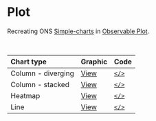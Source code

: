 # Plot
Recreating ONS [Simple-charts](https://github.com/ONSvisual/Simple-charts) in [Observable Plot](https://observablehq.com/@observablehq/plot).

<br/>

|Chart type | Graphic | Code  |
|:--- |:--- |:--- |
|Column - diverging | [View](https://rcatlord.github.io/Plot/column-diverging) | [`</>`](https://github.com/rcatlord/Plot/tree/master/column-diverging) |
|Column - stacked | [View](https://rcatlord.github.io/Plot/column-stacked) | [`</>`](https://github.com/rcatlord/Plot/tree/master/column-stacked) |
|Heatmap | [View](https://rcatlord.github.io/Plot/heatmap) | [`</>`](https://github.com/rcatlord/Plot/tree/master/heatmap) |
|Line | [View](https://rcatlord.github.io/Plot/line) | [`</>`](https://github.com/rcatlord/Plot/tree/master/line) |

